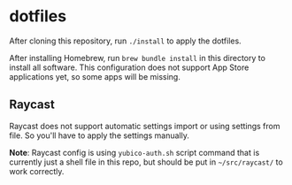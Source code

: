 # dotfiles

After cloning this repository, run `./install` to apply the dotfiles.

After installing Homebrew, run `brew bundle install` in this directory to install all software. This configuration does not support App Store applications yet, so some apps will be missing.

## Raycast

Raycast does not support automatic settings import or using settings from file. So you'll have to apply the settings manually.

**Note**: Raycast config is using `yubico-auth.sh` script command that is currently just a shell file in this repo, but should be put in `~/src/raycast/` to work correctly.
